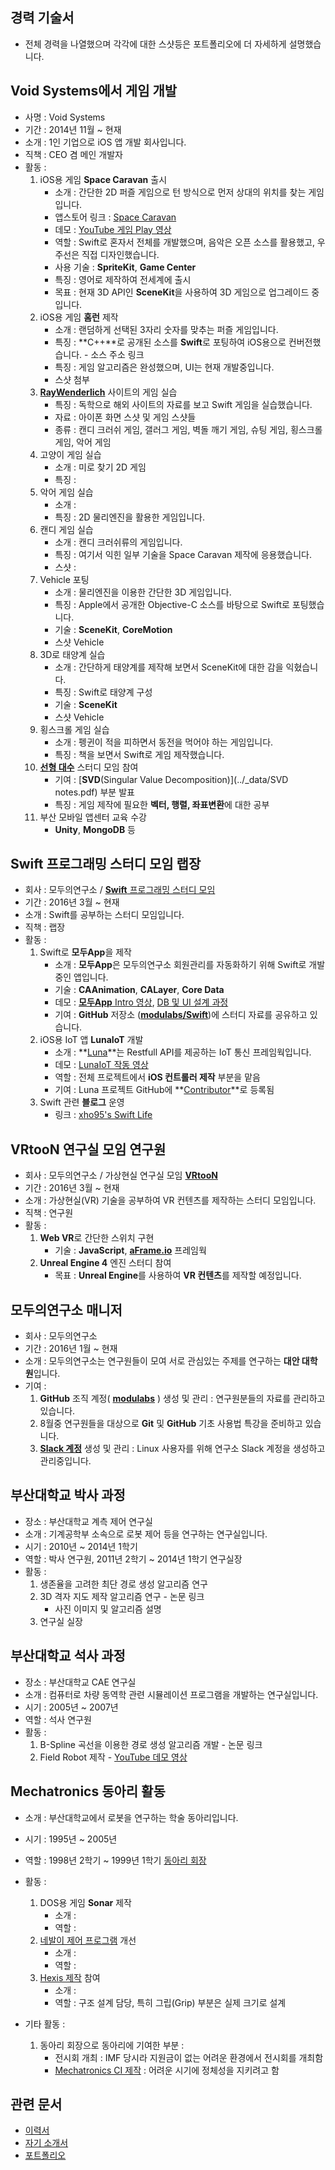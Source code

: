 ## 경력 기술서

* 전체 경력을 나열했으며 각각에 대한 스샷등은 포트폴리오에 더 자세하게 설명했습니다.

## Void Systems에서 게임 개발

* 사명 : Void Systems
* 기간 : 2014년 11월 ~ 현재
* 소개 : 1인 기업으로 iOS 앱 개발 회사입니다.
* 직책 : CEO 겸 메인 개발자 
* 활동 : 
	1. iOS용 게임 **Space Caravan** 출시
		* 소개 : 간단한 2D 퍼즐 게임으로 턴 방식으로 먼저 상대의 위치를 찾는 게임입니다. 
		* 앱스토어 링크 : [Space Caravan](https://itunes.apple.com/kr/app/space-caravan/id1011757460?mt=8)
		* 데모 : [YouTube 게임 Play 영상](https://www.youtube.com/watch?v=NaOqtVGYlPg)
		* 역할 : Swift로 혼자서 전체를 개발했으며, 음악은 오픈 소스를 활용했고, 우주선은 직접 디자인했습니다.
		* 사용 기술 : **SpriteKit**, **Game Center**
		* 특징 : 영어로 제작하여 전세계에 출시
		* 목표 : 현재 3D API인 **SceneKit**을 사용하여 3D 게임으로 업그레이드 중입니다.
	2. iOS용 게임 **홈런** 제작
		* 소개 : 랜덤하게 선택된 3자리 숫자를 맞추는 퍼즐 게임입니다.
		* 특징 : **C++**로 공개된 소스를 **Swift**로 포팅하여 iOS용으로 컨버전했습니다. - 소스 주소 링크
		* 특징 : 게임 알고리즘은 완성했으며, UI는 현재 개발중입니다.
		* 스샷 첨부
	3. **[RayWenderlich](https://www.raywenderlich.com)** 사이트의 게임 실습
		* 특징 : 독학으로 해외 사이트의 자료를 보고 Swift 게임을 실습했습니다.
		* 자료 : 아이폰 화면 스샷 및 게임 스샷들 
		* 종류 : 캔디 크러쉬 게임, 갤러그 게임, 벽돌 깨기 게임, 슈팅 게임, 횡스크롤 게임, 악어 게임
	4. 고양이 게임 실습
		* 소개 : 미로 찾기 2D 게임
		* 특징 : 
	5. 악어 게임 실습
		* 소개 : 
		* 특징 : 2D 물리엔진을 활용한 게임입니다.
	4. 캔디 게임 실습
		* 소개 : 캔디 크러쉬류의 게임입니다.
		* 특징 : 여기서 익힌 일부 기술을 Space Caravan 제작에 응용했습니다.
		* 스샷 : 
	4. Vehicle 포팅
		* 소개 : 물리엔진을 이용한 간단한 3D 게임입니다.
		* 특징 : Apple에서 공개한 Objective-C 소스를 바탕으로 Swift로 포팅했습니다. 
		* 기술 : **SceneKit**, **CoreMotion**
		* 스샷 Vehicle 
	4. 3D로 태양계 실습
		* 소개 : 간단하게 태양계를 제작해 보면서 SceneKit에 대한 감을 익혔습니다.
		* 특징 : Swift로 태양계 구성
		* 기술 : **SceneKit**
		* 스샷 Vehicle 
	5. 횡스크롤 게임 실습
		* 소개 : 펭귄이 적을 피하면서 동전을 먹어야 하는 게임입니다.
		* 특징 : 책을 보면서 Swift로 게임 제작했습니다.
	6. **[선형 대수](https://www.facebook.com/groups/1045080912185263/)** 스터디 모임 참여 
		* 기여 : [**SVD**(Singular Value Decomposition)](../_data/SVD notes.pdf) 부분 발표
		* 특징 : 게임 제작에 필요한 **벡터, 행렬, 좌표변환**에 대한 공부
	7. 부산 모바일 앱센터 교육 수강
		* **Unity**, **MongoDB** 등

## Swift 프로그래밍 스터디 모임 랩장 

* 회사 : 모두의연구소 / [**Swift** 프로그래밍 스터디 모임](http://www.modulabs.co.kr/Swift_library/848)
* 기간 : 2016년 3월 ~ 현재
* 소개 : Swift를 공부하는 스터디 모임입니다.
* 직책 : 랩장
* 활동 : 
	1. Swift로 **모두App**을 제작
		* 소개 : **모두App**은 모두의연구소 회원관리를 자동화하기 위해 Swift로 개발중인 앱입니다.
		* 기술 : **CAAnimation**, **CALayer**, **Core Data**
		* 데모 : [**모두App** Intro 영상](https://www.youtube.com/watch?v=VVDAZ4qvbFc), [DB 및 UI 설계 과정](http://www.modulabs.co.kr/Swift_library/3842)
		* 기여 : **GitHub** 저장소 (**[modulabs/Swift](https://github.com/modulabs/Swift)**)에 스터디 자료를 공유하고 있습니다.
	2. iOS용 IoT 앱 **LunaIoT** 개발
		* 소개 : **[Luna](https://github.com/kmansoo/Luna)**는 Restfull API를 제공하는 IoT 통신 프레임웍입니다.
		* 데모 : [LunaIoT 작동 영상](https://www.facebook.com/xho1995/videos/984864604886273/)
		* 역할 : 전체 프로젝트에서 **iOS 컨트롤러 제작** 부분을 맡음
		* 기여 : Luna 프로젝트 GitHub에 **[Contributor](https://github.com/kmansoo/Luna/graphs/contributors)**로 등록됨
	3. Swift 관련 **블로그** 운영
		* 링크 : [xho95's Swift Life](http://xho95.github.io) 

## VRtooN 연구실 모임 연구원

* 회사 : 모두의연구소 / 가상현실 연구실 모임 **[VRtooN](http://www.modulabs.co.kr/VRtooN_library/787)**
* 기간 : 2016년 3월 ~ 현재
* 소개 : 가상현실(VR) 기술을 공부하여 VR 컨텐츠를 제작하는 스터디 모임입니다.
* 직책 : 연구원
* 활동 : 
	1. **Web VR**로 간단한 스위치 구현
		* 기술 : **JavaScript**, **[aFrame.io](https://aframe.io)** 프레임웍
	3. **Unreal Engine 4** 엔진 스터디 참여
		* 목표 : **Unreal Engine**를 사용하여 **VR 컨텐츠**를 제작할 예정입니다.

## 모두의연구소 매니저

* 회사 : 모두의연구소
* 기간 : 2016년 1월 ~ 현재
* 소개 : 모두의연구소는 연구원들이 모여 서로 관심있는 주제를 연구하는 **대안 대학원**입니다.
* 기여 :
	1. **GitHub** 조직 계정( **[modulabs](https://github.com/modulabs)** ) 생성 및 관리 :  연구원분들의 자료를 관리하고 있습니다.
	2. 8월중 연구원들을 대상으로 **Git** 및 **GitHub** 기초 사용법 특강을 준비하고 있습니다.
	3. **[Slack 계정](https://modulabs.slack.com/)** 생성 및 관리 : Linux 사용자를 위해 연구소 Slack 계정을 생성하고 관리중입니다.

## 부산대학교 박사 과정

* 장소 : 부산대학교 계측 제어 연구실
* 소개 : 기계공학부 소속으로 로봇 제어 등을 연구하는 연구실입니다.
* 시기 : 2010년 ~ 2014년 1학기
* 역할 : 박사 연구원, 2011년 2학기 ~ 2014년 1학기 연구실장 
* 활동 :
	1. 생존율을 고려한 최단 경로 생성 알고리즘 연구
	2. 3D 격자 지도 제작 알고리즘 연구 - 논문 링크
		* 사진 이미지 및 알고리즘 설명
	3. 연구실 실장 

## 부산대학교 석사 과정

* 장소 : 부산대학교 CAE 연구실
* 소개 : 컴퓨터로 차량 동역학 관련 시뮬레이션 프로그램을 개발하는 연구실입니다.
* 시기 : 2005년 ~ 2007년
* 역할 : 석사 연구원
* 활동 :
	1. B-Spline 곡선을 이용한 경로 생성 알고리즘 개발 - 논문 링크
	2. Field Robot 제작 - [YouTube 데모 영상](https://www.youtube.com/watch?v=nrXtmwM93FE)

## Mechatronics 동아리 활동

* 소개 : 부산대학교에서 로봇을 연구하는 학술 동아리입니다.
* 시기 : 1995년 ~ 2005년
* 역할 : 1998년 2학기 ~ 1999년 1학기 [동아리 회장](http://mecha.namoweb.net/xe/History)

* 활동 : 
	1. DOS용 게임 **Sonar** 제작
		* 소개 : 
		* 역할 : 
	2. [네발이 제어 프로그램](http://mecha.namoweb.net/xe/Robot/428) 개선 
		* 소개 : 
		* 역할 : 
	2. [Hexis 제작](http://mecha.namoweb.net/xe/Robot/426) 참여
		* 소개 : 
		* 역할 : 구조 설계 담당, 특히 그립(Grip) 부분은 실제 크기로 설계

* 기타 활동 : 
	1. 동아리 회장으로 동아리에 기여한 부분 : 
		* 전시회 개최 : IMF 당시라 지원금이 없는 어려운 환경에서 전시회를 개최함
		* [Mechatronics CI 제작](http://mecha.namoweb.net/xe/CI) : 어려운 시기에 정체성을 지키려고 함

## 관련 문서

* [이력서](2016-07-12-Resume.md)
* [자기 소개서](2016-07-21-Biographical.md)
* [포트폴리오](2016-07-21-Portfolio.md)



